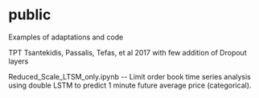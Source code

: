 # public
Examples of adaptations and code

TPT Tsantekidis, Passalis, Tefas, et al 2017 with few addition of Dropout layers


Reduced_Scale_LTSM_only.ipynb
 -- Limit order book time series analysis using double LSTM to predict 1 minute future average price (categorical).
